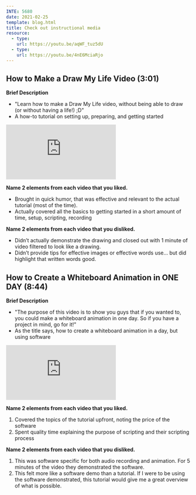 ```yaml
---
INTE: 5680
date: 2021-02-25
template: blog.html
title: Check out instructional media
resource:
  - type:
    url: https://youtu.be/aqWF_tuz5dU
  - type:
    url: https://youtu.be/4nE6MciaRjo
---
```


## How to Make a Draw My Life Video (3:01)

**Brief Description**

- "Learn how to make a Draw My Life video, without being able to draw (or without having a life!) ;D"
- A how-to tutorial on setting up, preparing, and getting started

<div class="aspect-ratio aspect-ratio--16-9">
  <iframe class="aspect-ratio--content" src="https://www.youtube-nocookie.com/embed/aqWF_tuz5dU" title="YouTube video player" frameborder="0" allow="accelerometer; autoplay; clipboard-write; encrypted-media; gyroscope; picture-in-picture" allowfullscreen></iframe>
</div>

**Name 2 elements from each video that you liked.**

- Brought in quick humor, that was effective and relevant to the actual tutorial (most of the time).
- Actually covered all the basics to getting started in a short amount of time, setup, scripting, recording

**Name 2 elements from each video that you disliked.**

- Didn’t actually demonstrate the drawing and closed out with 1 minute of video filtered to look like a drawing.
- Didn’t provide tips for effective images or effective words use… but did highlight that written words good.


## How to Create a Whiteboard Animation in ONE DAY (8:44)

**Brief Description**

- "The purpose of this video is to show you guys that if you wanted to, you could make a whiteboard animation in one day. So if you have a project in mind, go for it!"
- As the title says, how to create a whiteboard animation in a day, but using software

<div class="aspect-ratio aspect-ratio--16-9">
  <iframe class="aspect-ratio--content" src="https://www.youtube-nocookie.com/embed/4nE6MciaRjo" title="YouTube video player" frameborder="0" allow="accelerometer; autoplay; clipboard-write; encrypted-media; gyroscope; picture-in-picture" allowfullscreen></iframe>
</div>

**Name 2 elements from each video that you liked.**

1. Covered the topics of the tutorial upfront, noting the price of the software
2. Spent quality time explaining the purpose of scripting and their scripting process

**Name 2 elements from each video that you disliked.**

1. This was software specific for both audio recording and animation. For 5 minutes of the video they demonstrated the software.
2. This felt more like a software demo than a tutorial. If I were to be using the software demonstrated, this tutorial would give me a great overview of what is possible.
